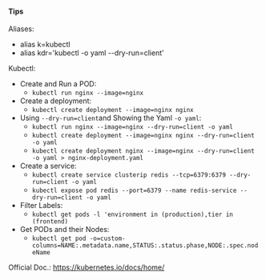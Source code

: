 #### Tips

Aliases:

- alias k=kubectl
- alias kdr='kubectl -o yaml --dry-run=client'

Kubectl:
  - Create and Run a POD:
    - `kubectl run nginx --image=nginx`
  - Create a deployment:
    - `kubectl create deployment --image=nginx nginx`
  - Using `--dry-run=client`and Showing the Yaml `-o yaml`:
    - `kubectl run nginx --image=nginx --dry-run=client -o yaml`
    - `kubectl create deployment --image=nginx nginx --dry-run=client -o yaml`
    - `kubectl create deployment nginx --image=nginx --dry-run=client -o yaml > nginx-deployment.yaml`
  - Create a service:
    - `kubectl create service clusterip redis --tcp=6379:6379 --dry-run=client -o yaml `
    - `kubectl expose pod redis --port=6379 --name redis-service --dry-run=client -o yaml`
  - Filter Labels:
    - `kubectl get pods -l 'environment in (production),tier in (frontend)`
  - Get PODs and their Nodes:
    - `kubectl get pod -o=custom-columns=NAME:.metadata.name,STATUS:.status.phase,NODE:.spec.nodeName`


Official Doc.: <https://kubernetes.io/docs/home/>